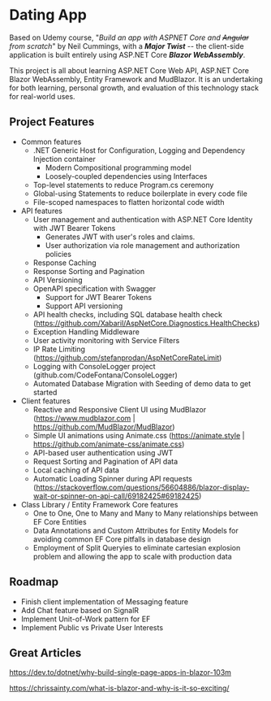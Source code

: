 # Dating App
Based on Udemy course, "*Build an app with ASPNET Core and ~~Angular~~ from scratch*" by Neil Cummings, with a ***Major Twist*** -- the client-side application is built entirely using ASP.NET Core ***Blazor WebAssembly***.  
  
This project is all about learning ASP.NET Core Web API, ASP.NET Core Blazor WebAssembly, Entity Framework and MudBlazor.  It is an undertaking for both learning, personal growth, and evaluation of this technology stack for real-world uses.

## Project Features
* Common features
  * .NET Generic Host for Configuration, Logging and Dependency Injection container
    * Modern Compositional programming model
    * Loosely-coupled dependencies using Interfaces
  * Top-level statements to reduce Program.cs ceremony
  * Global-using Statements to reduce boilerplate in every code file
  * File-scoped namespaces to flatten horizontal code width
* API features
  * User management and authentication with ASP.NET Core Identity with JWT Bearer Tokens
    * Generates JWT with user's roles and claims.
    * User authorization via role management and authorization policies
  * Response Caching
  * Response Sorting and Pagination
  * API Versioning
  * OpenAPI specification with Swagger
    * Support for JWT Bearer Tokens
    * Support API versioning
  * API health checks, including SQL database health check (https://github.com/Xabaril/AspNetCore.Diagnostics.HealthChecks)
  * Exception Handling Middleware
  * User activity monitoring with Service Filters
  * IP Rate Limiting (https://github.com/stefanprodan/AspNetCoreRateLimit)
  * Logging with ConsoleLogger project (github.com/CodeFontana/ConsoleLogger)
  * Automated Database Migration with Seeding of demo data to get started
* Client features
  * Reactive and Responsive Client UI using MudBlazor (https://www.mudblazor.com | https://github.com/MudBlazor/MudBlazor)
  * Simple UI animations using Animate.css (https://animate.style | https://github.com/animate-css/animate.css)
  * API-based user authentication using JWT
  * Request Sorting and Pagination of API data
  * Local caching of API data
  * Automatic Loading Spinner during API requests (https://stackoverflow.com/questions/56604886/blazor-display-wait-or-spinner-on-api-call/69182425#69182425)
* Class Library / Entity Framework Core features
  * One to One, One to Many and Many to Many relationships between EF Core Entities
  * Data Annotations and Custom Attributes for Entity Models for avoiding common EF Core pitfalls in database design
  * Employment of Split Queryies to eliminate cartesian explosion problem and allowing the app to scale with production data

## Roadmap
* Finish client implementation of Messaging feature
* Add Chat feature based on SignalR
* Implement Unit-of-Work pattern for EF
* Implement Public vs Private User Interests

## Great Articles
https://dev.to/dotnet/why-build-single-page-apps-in-blazor-103m

https://chrissainty.com/what-is-blazor-and-why-is-it-so-exciting/
